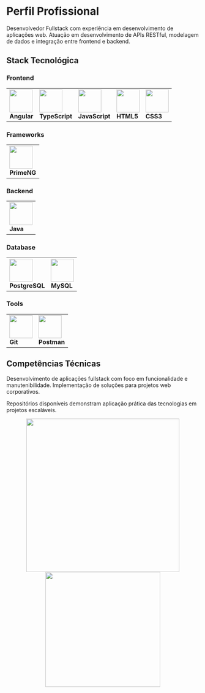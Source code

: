 # Perfil Profissional

Desenvolvedor Fullstack com experiência em desenvolvimento de aplicações web. Atuação em desenvolvimento de APIs RESTful, modelagem de dados e integração entre frontend e backend.

## Stack Tecnológica

### Frontend
| | | | | |
|---|---|---|---|---|
| <img src="https://cdn.jsdelivr.net/gh/devicons/devicon/icons/angular/angular-original.svg" width="60" height="60"/><br>**Angular** | <img src="https://cdn.jsdelivr.net/gh/devicons/devicon/icons/typescript/typescript-original.svg" width="60" height="60"/><br>**TypeScript** | <img src="https://cdn.jsdelivr.net/gh/devicons/devicon/icons/javascript/javascript-original.svg" width="60" height="60"/><br>**JavaScript** | <img src="https://cdn.jsdelivr.net/gh/devicons/devicon/icons/html5/html5-original.svg" width="60" height="60"/><br>**HTML5** | <img src="https://cdn.jsdelivr.net/gh/devicons/devicon/icons/css3/css3-original.svg" width="60" height="60"/><br>**CSS3** |

### Frameworks
| |
|---|
| <img src="https://www.primefaces.org/wp-content/uploads/2018/05/primeng-logo.png" width="60" height="60"/><br>**PrimeNG** |

### Backend
| |
|---|
| <img src="https://cdn.jsdelivr.net/gh/devicons/devicon/icons/java/java-original.svg" width="60" height="60"/><br>**Java** |

### Database
| | |
|---|---|
| <img src="https://cdn.jsdelivr.net/gh/devicons/devicon/icons/postgresql/postgresql-original.svg" width="60" height="60"/><br>**PostgreSQL** | <img src="https://cdn.jsdelivr.net/gh/devicons/devicon/icons/mysql/mysql-original.svg" width="60" height="60"/><br>**MySQL** |

### Tools
| | |
|---|---|
| <img src="https://cdn.jsdelivr.net/gh/devicons/devicon/icons/git/git-original.svg" width="60" height="60"/><br>**Git** | <img src="https://cdn.jsdelivr.net/gh/devicons/devicon/icons/postman/postman-original.svg" width="60" height="60"/><br>**Postman** |

## Competências Técnicas

Desenvolvimento de aplicações fullstack com foco em funcionalidade e manutenibilidade. Implementação de soluções para projetos web corporativos.

Repositórios disponíveis demonstram aplicação prática das tecnologias em projetos escaláveis.
<p align="center">
  <img src="https://github-readme-stats.vercel.app/api?username=mjoliveir&show_icons=true&theme=tokyonight" width="400"/>
  <img src="https://github-readme-stats.vercel.app/api/top-langs/?username=mjoliveir&layout=compact&langs_count=7&theme=tokyonight" width="300"/>
</p>
